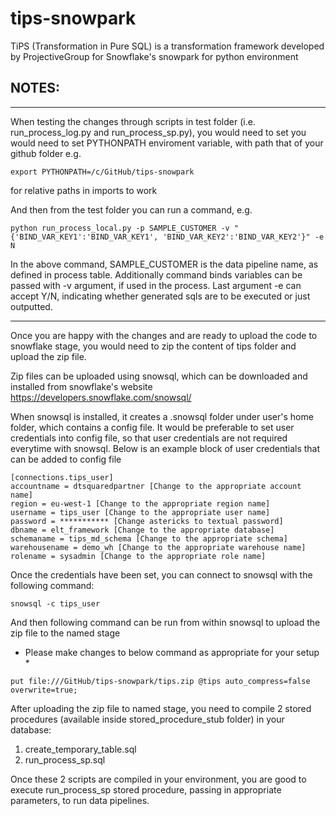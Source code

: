 # tips-snowpark
TiPS (Transformation in Pure SQL) is a transformation framework developed by ProjectiveGroup for Snowflake's snowpark for python environment

## NOTES:
----------------------------
When testing the changes through scripts in test folder (i.e. run_process_log.py and run_process_sp.py), you would need to set
you would need to set PYTHONPATH enviroment variable, with path that of your github folder e.g.
```
export PYTHONPATH=/c/GitHub/tips-snowpark
```
for relative paths in imports to work

And then from the test folder you can run a command, e.g.
```
python run_process_local.py -p SAMPLE_CUSTOMER -v "{'BIND_VAR_KEY1':'BIND_VAR_KEY1', 'BIND_VAR_KEY2':'BIND_VAR_KEY2'}" -e N
```

In the above command, SAMPLE_CUSTOMER is the data pipeline name, as defined in process table. Additionally command binds variables can be passed with -v argument, if used in the process. Last argument -e can accept Y/N, indicating whether generated sqls are to be executed or just outputted.

----------------------------
Once you are happy with the changes and are ready to upload the code to snowflake stage, you would need to 
zip the content of tips folder and upload the zip file.

Zip files can be uploaded using snowsql, which can be downloaded and installed from snowflake's website https://developers.snowflake.com/snowsql/

When snowsql is installed, it creates a .snowsql folder under user's home folder, which contains a config file. It would be preferable 
to set user credentials into config file, so that user credentials are not required everytime with snowsql. Below is an example block of 
user credentials that can be added to config file
```
[connections.tips_user]
accountname = dtsquaredpartner [Change to the appropriate account name]
region = eu-west-1 [Change to the appropriate region name]
username = tips_user [Change to the appropriate user name]
password = *********** [Change astericks to textual password]
dbname = elt_framework [Change to the appropriate database]
schemaname = tips_md_schema [Change to the appropriate schema]
warehousename = demo_wh [Change to the appropriate warehouse name]
rolename = sysadmin [Change to the appropriate role name]
```

Once the credentials have been set, you can connect to snowsql with the following command:
```
snowsql -c tips_user
```
And then following command can be run from within snowsql to upload the zip file to the named stage
* Please make changes to below command as appropriate for your setup *
```
put file:///GitHub/tips-snowpark/tips.zip @tips auto_compress=false overwrite=true;
```
After uploading the zip file to named stage, you need to compile 2 stored procedures (available inside stored_procedure_stub folder) in your database:
1) create_temporary_table.sql
2) run_process_sp.sql

Once these 2 scripts are compiled in your environment, you are good to execute run_process_sp stored procedure, passing in appropriate parameters, to run data pipelines.

